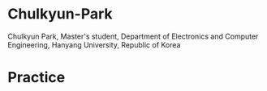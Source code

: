 # Chulkyun-Park
Chulkyun Park, Master's student, Department of Electronics and Computer Engineering, Hanyang University, Republic of Korea
# Practice
